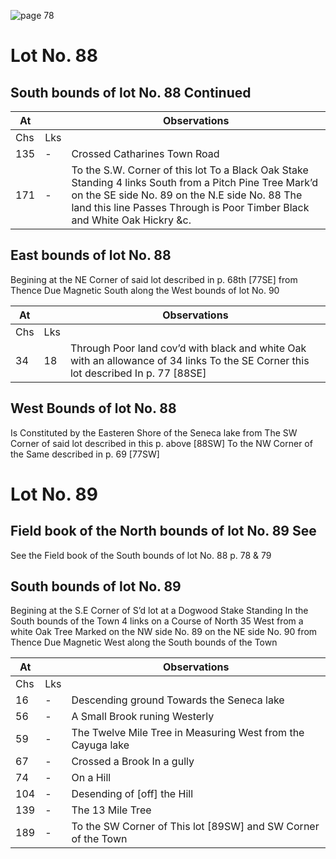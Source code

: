 ![page 78](image/fieldbook/ovid-page-78.jpg)

# Lot No. 88

## South bounds of lot No. 88 Continued

| At |    | Observations |
| -- | -- | ------------ |
| Chs | Lks | |
135 | - | Crossed Catharines Town Road
171 | - | To the S.W. Corner of this lot To a Black Oak Stake Standing 4 links South from a Pitch Pine Tree Mark’d on the SE side No. 89 on the N.E side No. 88 The land this line Passes Through is Poor Timber Black and White Oak Hickry &c.

## East bounds of lot No. 88
Begining at the NE Corner of said lot described in p. 68th [77SE] from Thence Due Magnetic South along the West bounds of lot No. 90

| At |    | Observations |
| -- | -- | ------------ |
| Chs | Lks | |
34 | 18 | Through Poor land cov’d with black and white Oak with an allowance of 34 links To the SE Corner this lot described In p. 77 [88SE]

## West Bounds of lot No. 88
Is Constituted by the Easteren Shore of the Seneca lake from The SW Corner of said lot described in this p. above [88SW] To the NW Corner of the Same described in p. 69 [77SW]

# Lot No. 89

## Field book of the North bounds of lot No. 89 See
See the Field book of the South bounds of lot No. 88 p. 78 & 79

## South bounds of lot No. 89
Begining at the S.E Corner of S’d lot at a Dogwood Stake Standing In the South bounds of the Town 4 links on a Course of North 35 West from a white Oak Tree Marked on the NW side No. 89 on the NE side No. 90 from Thence Due Magnetic West along the South bounds of the Town

| At |    | Observations |
| -- | -- | ------------ |
| Chs | Lks | |
16 | - | Descending ground Towards the Seneca lake
56 | - | A Small Brook runing Westerly
59 | - | The Twelve Mile Tree in Measuring West from the Cayuga lake
67 | - | Crossed a Brook In a gully
74 | - | On a Hill
104 | - | Desending of [off] the Hill
139 | - | The 13 Mile Tree
189 | - | To the SW Corner of This lot [89SW] and SW Corner of the Town
